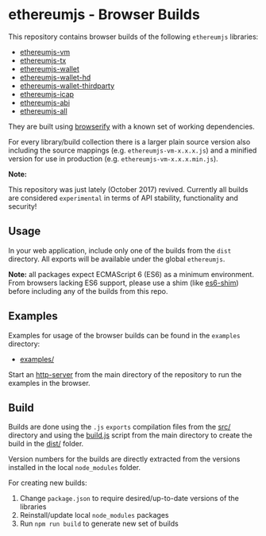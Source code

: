# ethereumjs - Browser Builds

This repository contains browser builds of the following ``ethereumjs`` libraries:

- [ethereumjs-vm](./dist/ethereumjs-vm/)
- [ethereumjs-tx](./dist/ethereumjs-tx/)
- [ethereumjs-wallet](./dist/ethereumjs-wallet/)
- [ethereumjs-wallet-hd](./dist/ethereumjs-wallet-hd/)
- [ethereumjs-wallet-thirdparty](./dist/ethereumjs-wallet-thirdparty/)
- [ethereumjs-icap](./dist/ethereumjs-icap/)
- [ethereumjs-abi](./dist/ethereumjs-abi/)
- [ethereumjs-all](./dist/ethereumjs-all/)

They are built using [browserify](browserify.org) with a known set of working dependencies.

For every library/build collection there is a larger plain source version also including the source mappings
(e.g. ``ethereumjs-vm-x.x.x.js``) and a minified version for use in production (e.g. ``ethereumjs-vm-x.x.x.min.js``).

**Note:**

This repository was just lately (October 2017) revived. Currently all builds are considered ``experimental`` in terms of API stability, functionality and security!

## Usage

In your web application, include only one of the builds from the `dist` directory. All exports will be available under the global `ethereumjs`.

**Note:** all packages expect ECMAScript 6 (ES6) as a minimum environment. From browsers lacking ES6 support, please use a shim (like [es6-shim](https://github.com/paulmillr/es6-shim)) before including any of the builds from this repo.

## Examples

Examples for usage of the browser builds can be found in the ``examples`` directory:

- [examples/](./examples/)

Start an [http-server](https://github.com/indexzero/http-server) from the main directory of the repository to run the examples in the browser.

## Build

Builds are done using the ``.js`` ``exports`` compilation files from the [src/](./src/) directory and using the
[build.js](./build.js) script from the main directory to create the build in the [dist/](./dist/) folder.

Version numbers for the builds are directly extracted from the versions installed in the local ``node_modules`` 
folder.

For creating new builds:

1. Change `package.json` to require desired/up-to-date versions of the libraries
2. Reinstall/update local ``node_modules`` packages
3. Run `npm run build` to generate new set of builds





